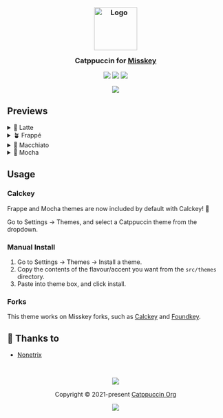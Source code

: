 <h3 align="center">
	<img src="https://raw.githubusercontent.com/catppuccin/catppuccin/main/assets/logos/exports/1544x1544_circle.png" width="100" alt="Logo"/><br/>
	<img src="https://raw.githubusercontent.com/catppuccin/catppuccin/main/assets/misc/transparent.png" height="30" width="0px"/>
	Catppuccin for <a href="https://github.com/misskey-dev/misskey">Misskey</a>
	<img src="https://raw.githubusercontent.com/catppuccin/catppuccin/main/assets/misc/transparent.png" height="30" width="0px"/>
</h3>

<p align="center">
	<a href="https://github.com/catb00mer/misskey/stargazers"><img src="https://img.shields.io/github/stars/catb00mer/misskey?colorA=363a4f&colorB=b7bdf8&style=for-the-badge"></a>
	<a href="https://github.com/catb00mer/misskey/issues"><img src="https://img.shields.io/github/issues/catb00mer/misskey?colorA=363a4f&colorB=f5a97f&style=for-the-badge"></a>
	<a href="https://github.com/catb00mer/misskey/contributors"><img src="https://img.shields.io/github/contributors/catb00mer/misskey?colorA=363a4f&colorB=a6da95&style=for-the-badge"></a>
</p>

<p align="center">
	<img src="https://raw.githubusercontent.com/catb00mer/misskey/main/assets/preview.webp"/>
</p>

## Previews

<details>
<summary>🌻 Latte</summary>
<img src="https://raw.githubusercontent.com/catb00mer/misskey/main/assets/previews/latte.webp"/>
</details>
<details>
<summary>🪴 Frappé</summary>
<img src="https://raw.githubusercontent.com/catb00mer/misskey/main/assets/previews/frappe.webp"/>
</details>
<details>
<summary>🌺 Macchiato</summary>
<img src="https://raw.githubusercontent.com/catb00mer/misskey/main/assets/previews/macchiato.webp"/>
</details>
<details>
<summary>🌿 Mocha</summary>
<img src="https://raw.githubusercontent.com/catb00mer/misskey/main/assets/previews/mocha.webp"/>
</details>

## Usage

### Calckey
Frappe and Mocha themes are now included by default with Calckey! 🥳

Go to Settings -> Themes, and select a Catppuccin theme from the dropdown.

### Manual Install
1. Go to Settings -> Themes -> Install a theme.
2. Copy the contents of the flavour/accent you want from the `src/themes` directory.
3. Paste into theme box, and click install.

### Forks
This theme works on Misskey forks, such as [Calckey](https://codeberg.org/calckey/calckey) and [Foundkey](https://akkoma.dev/FoundKeyGang/FoundKey).

## 💝 Thanks to

- [Nonetrix](https://github.com/nonetrix)

&nbsp;

<p align="center">
	<img src="https://raw.githubusercontent.com/catppuccin/catppuccin/main/assets/footers/gray0_ctp_on_line.svg?sanitize=true" />
</p>

<p align="center">
	Copyright &copy; 2021-present <a href="https://github.com/catppuccin" target="_blank">Catppuccin Org</a>
</p>

<p align="center">
	<a href="https://github.com/catppuccin/catppuccin/blob/main/LICENSE"><img src="https://img.shields.io/static/v1.svg?style=for-the-badge&label=License&message=MIT&logoColor=d9e0ee&colorA=363a4f&colorB=b7bdf8"/></a>
</p>
